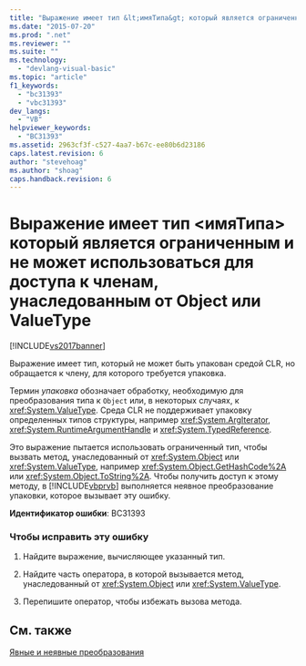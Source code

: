 ```yaml
---
title: "Выражение имеет тип &lt;имяТипа&gt; который является ограниченным и не может использоваться для доступа к членам, унаследованным от Object или ValueType | Microsoft Docs"
ms.date: "2015-07-20"
ms.prod: ".net"
ms.reviewer: ""
ms.suite: ""
ms.technology: 
  - "devlang-visual-basic"
ms.topic: "article"
f1_keywords: 
  - "bc31393"
  - "vbc31393"
dev_langs: 
  - "VB"
helpviewer_keywords: 
  - "BC31393"
ms.assetid: 2963cf3f-c527-4aa7-b67c-ee80b6d23186
caps.latest.revision: 6
author: "stevehoag"
ms.author: "shoag"
caps.handback.revision: 6
---
```

# Выражение имеет тип &lt;имяТипа&gt; который является ограниченным и не может использоваться для доступа к членам, унаследованным от Object или ValueType
[!INCLUDE[vs2017banner](../../../visual-basic/includes/vs2017banner.md)]

Выражение имеет тип, который не может быть упакован средой CLR, но обращается к члену, для которого требуется упаковка.  
  
 Термин *упаковка* обозначает обработку, необходимую для преобразования типа к `Object` или, в некоторых случаях, к <xref:System.ValueType>.  Среда CLR не поддерживает упаковку определенных типов структуры, например <xref:System.ArgIterator>, <xref:System.RuntimeArgumentHandle> и <xref:System.TypedReference>.  
  
 Это выражение пытается использовать ограниченный тип, чтобы вызвать метод, унаследованный от <xref:System.Object> или <xref:System.ValueType>, например <xref:System.Object.GetHashCode%2A> или <xref:System.Object.ToString%2A>.  Чтобы получить доступ к этому методу, в [!INCLUDE[vbprvb](../../../csharp/programming-guide/concepts/linq/includes/vbprvb-md.md)] выполняется неявное преобразование упаковки, которое вызывает эту ошибку.  
  
 **Идентификатор ошибки**: BC31393  
  
### Чтобы исправить эту ошибку  
  
1.  Найдите выражение, вычисляющее указанный тип.  
  
2.  Найдите часть оператора, в которой вызывается метод, унаследованный от <xref:System.Object> или <xref:System.ValueType>.  
  
3.  Перепишите оператор, чтобы избежать вызова метода.  
  
## См. также  
 [Явные и неявные преобразования](../../../visual-basic/programming-guide/language-features/data-types/implicit-and-explicit-conversions.md)